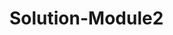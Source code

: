 # Solution-Module2
<html lang="en">
  <head>
    <meta character set="utf-8">
    <meta name="viewport" content="width+device-width, initial-scale=1">
    <title>Solution for Module2</title>
    <style>
      .container{
      
      
